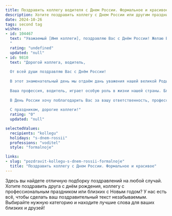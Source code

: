 ```yaml
---
title: Поздравить коллегу водителя с Днем России. Формальное и красивое
description: Хотите поздравить коллегу с Днем России или другим праздником? Наш ИИ создаст незабываемое поздравление, а вы обязательно выделитесь среди других.  
date: 2024-10-26
tags: second tag
wishes:
- id: 104467
  text: "Уважаемый [Имя коллеги], поздравляю Вас с Днём России! Желаю Вам крепкого здоровья, благополучия и успехов в Вашей важной и ответственной работе. Пусть каждый Ваш рейс будет безопасным и комфортным!  С праздником!
  "
  rating: "undefined"
  updated: "null"
- id: 9810
  text: "Дорогой коллега, водитель,
  
  От всей души поздравляю Вас с Днём России!
  
  В этот знаменательный день мы отдаём дань уважения нашей великой Родине, её богатой истории и славному настоящему. Для каждого из нас это праздник гордости, патриотизма и единения.
  
  Ваша профессия, водитель, играет особую роль в жизни нашей страны. Благодаря вашему нелёгкому труду люди добираются до работы, учёбы и других важных мест, грузы доставляются по назначению, а экономика нашей Родины развивается.
  
  В День России хочу поблагодарить Вас за вашу ответственность, профессионализм и преданность своему делу. Желаю Вам крепкого здоровья, благополучия, удачи на дорогах и во всех начинаниях.
  
  С праздником, дорогие коллеги!"
  rating: "0"
  updated: "null"

selectedValues:
  recipients: "kollegu"
  holidays: "s-dnem-rossii"
  professions: "voditel"
  style: "formalnoje"

links:
- slug: "pozdravit-kollegu-s-dnem-rossii-formalnoje"
  title: "Поздравить коллегу с Днем России. Формальное и красивое"
---
```


Здесь вы найдете отличную подборку поздравлений на любой случай. 
Хотите поздравить друга с днём рождения, коллегу с профессиональным праздником или близких с Новым годом? У нас есть всё, чтобы сделать ваш поздравительный текст незабываемым. Выбирайте нужную категорию и находите лучшие слова для ваших близких и друзей!
